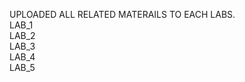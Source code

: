 
UPLOADED ALL RELATED MATERAILS TO EACH LABS. </br>
LAB_1  </br>
LAB_2  </br>
LAB_3  </br>
LAB_4  </br>
LAB_5  </br>
